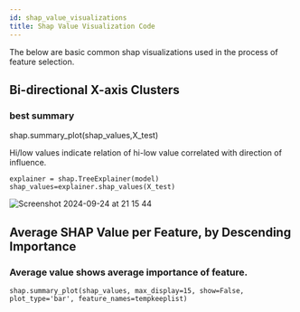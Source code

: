 ```yaml
---
id: shap_value_visualizations
title: Shap Value Visualization Code
---
```


The below are basic common shap visualizations used in the process of feature selection.

## Bi-directional X-axis Clusters 

### best summary
shap.summary_plot(shap_values,X_test)

Hi/low values indicate relation of hi-low value correlated with direction of influence.

```
explainer = shap.TreeExplainer(model)
shap_values=explainer.shap_values(X_test)
```

![Screenshot 2024-09-24 at 21 15 44](https://github.com/user-attachments/assets/31896600-8871-4c59-a0f2-5c53e619d30f)

## Average SHAP Value per Feature, by Descending Importance
### Average value shows average importance of feature.


```
shap.summary_plot(shap_values, max_display=15, show=False, plot_type='bar', feature_names=tempkeeplist)
```


